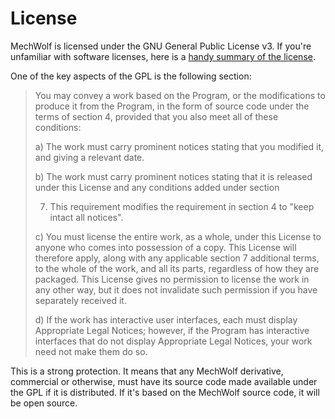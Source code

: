 # License

MechWolf is licensed under the GNU General Public License v3. If you're unfamiliar with software licenses, here is a [handy summary of the license](https://choosealicense.com/licenses/gpl-3.0/).

One of the key aspects of the GPL is the following section:

> You may convey a work based on the Program, or the modifications to
> produce it from the Program, in the form of source code under the
> terms of section 4, provided that you also meet all of these conditions:
>
> a) The work must carry prominent notices stating that you modified
> it, and giving a relevant date.
>
> b) The work must carry prominent notices stating that it is
> released under this License and any conditions added under section
>
> 7.  This requirement modifies the requirement in section 4 to
>     "keep intact all notices".
>
> c) You must license the entire work, as a whole, under this
> License to anyone who comes into possession of a copy. This
> License will therefore apply, along with any applicable section 7
> additional terms, to the whole of the work, and all its parts,
> regardless of how they are packaged. This License gives no
> permission to license the work in any other way, but it does not
> invalidate such permission if you have separately received it.
>
> d) If the work has interactive user interfaces, each must display
> Appropriate Legal Notices; however, if the Program has interactive
> interfaces that do not display Appropriate Legal Notices, your
> work need not make them do so.

This is a strong protection. It means that any MechWolf derivative, commercial or otherwise, must have its source code made available under the GPL if it is distributed.
If it's based on the MechWolf source code, it will be open source.
